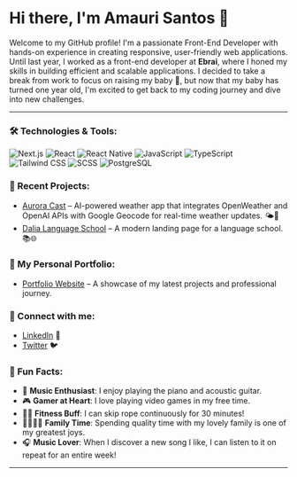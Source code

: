 # Hi there, I'm Amauri Santos 👋

Welcome to my GitHub profile! I'm a passionate Front-End Developer with hands-on experience in creating responsive, user-friendly web applications. Until last year, I worked as a front-end developer at **Ebrai**, where I honed my skills in building efficient and scalable applications. I decided to take a break from work to focus on raising my baby 👶, but now that my baby has turned one year old, I'm excited to get back to my coding journey and dive into new challenges.

---

### 🛠️ Technologies & Tools:

![Next.js](https://img.shields.io/badge/Next.js-000000?style=for-the-badge&logo=nextdotjs&logoColor=white)
![React](https://img.shields.io/badge/React-61DAFB?style=for-the-badge&logo=react&logoColor=white)
![React Native](https://img.shields.io/badge/React_Native-20232A?style=for-the-badge&logo=react&logoColor=61DAFB)
![JavaScript](https://img.shields.io/badge/JavaScript-F7DF1E?style=for-the-badge&logo=javascript&logoColor=black)
![TypeScript](https://img.shields.io/badge/TypeScript-007ACC?style=for-the-badge&logo=typescript&logoColor=white)
![Tailwind CSS](https://img.shields.io/badge/Tailwind_CSS-38B2AC?style=for-the-badge&logo=tailwind-css&logoColor=white)
![SCSS](https://img.shields.io/badge/SCSS-CC6699?style=for-the-badge&logo=sass&logoColor=white)
![PostgreSQL](https://img.shields.io/badge/PostgreSQL-4169E1?style=for-the-badge&logo=postgresql&logoColor=white)

### 📝 Recent Projects:

- [Aurora Cast](https://example.com) – AI-powered weather app that integrates OpenWeather and OpenAI APIs with Google Geocode for real-time weather updates. 🌤️🤖
- [Dalia Language School](https://dalia-school.vercel.app/) – A modern landing page for a language school. 📚🌐

### 💼 My Personal Portfolio:

- [Portfolio Website](https://amauri-santos.com) – A showcase of my latest projects and professional journey.

### 🤝 Connect with me:

- [LinkedIn](https://linkedin.com/in/yourprofile) 🔗
- [Twitter](https://twitter.com/yourprofile) 🐦

### 🎉 Fun Facts:

- 🎹 **Music Enthusiast**: I enjoy playing the piano and acoustic guitar.
- 🎮 **Gamer at Heart**: I love playing video games in my free time.
- 🏃‍♂️ **Fitness Buff**: I can skip rope continuously for 30 minutes!
- 👨‍👩‍👧‍👦 **Family Time**: Spending quality time with my lovely family is one of my greatest joys.
- 🎧 **Music Lover**: When I discover a new song I like, I can listen to it on repeat for an entire week!

---

